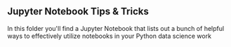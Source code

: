 ## Jupyter Notebook Tips & Tricks
In this folder you'll find a Jupyter Notebook that lists out a bunch of helpful ways to effectively utilize notebooks in your Python data science work
